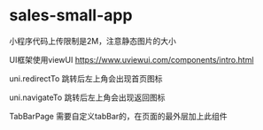 # sales-small-app

小程序代码上传限制是2M，注意静态图片的大小

UI框架使用viewUI  https://www.uviewui.com/components/intro.html

uni.redirectTo   跳转后左上角会出现首页图标

uni.navigateTo   跳转后左上角会出现返回图标

TabBarPage   需要自定义tabBar的，在页面的最外层加上此组件